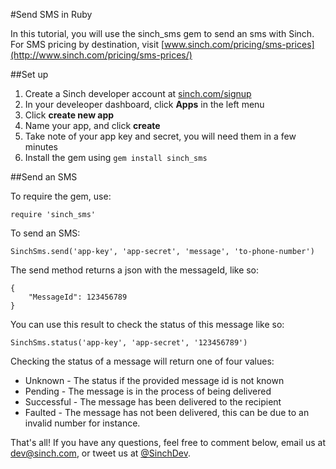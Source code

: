 #Send SMS in Ruby

In this tutorial, you will use the sinch_sms gem to send an sms with Sinch. For SMS pricing by destination, visit [www.sinch.com/pricing/sms-prices](http://www.sinch.com/pricing/sms-prices/)

##Set up

1. Create a Sinch developer account at [sinch.com/signup](http://www.sinch.com/dashboard/#/signup)
2. In your develeoper dashboard, click **Apps** in the left menu
3. Click **create new app**
4. Name your app, and click **create**
5. Take note of your app key and secret, you will need them in a few minutes
6. Install the gem using `gem install sinch_sms`

##Send an SMS

To require the gem, use:

    require 'sinch_sms'
    
To send an SMS:

    SinchSms.send('app-key', 'app-secret', 'message', 'to-phone-number')
    
The send method returns a json with the messageId, like so:

    {
        "MessageId": 123456789
    }
    
You can use this result to check the status of this message like so:

    SinchSms.status('app-key', 'app-secret', '123456789')
    
Checking the status of a message will return one of four values:

- Unknown - The status if the provided message id is not known
- Pending - The message is in the process of being delivered
- Successful - The message has been delivered to the recipient
- Faulted - The message has not been delivered, this can be due to an invalid number for instance.
	
That's all! If you have any questions, feel free to comment below, email us at [dev@sinch.com](mailto:dev@sinch.com), or tweet us at [@SinchDev](http://www.twitter.com/sinchdev).

